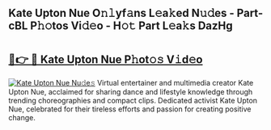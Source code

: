 ## Kate Upton Nue O𝚗𝚕yf𝚊ns L𝚎a𝚔ed N𝚞𝚍es - Part-cBL P𝚑𝚘tos Vi𝚍𝚎o - H𝚘𝚝 Part L𝚎a𝚔s DazHg

# <h2><a href="http://kf7123.oniu.top/?m=Kate+Upton+Nue">🔗👉 🔴 Kate Upton Nue P𝚑ot𝚘𝚜 V𝚒d𝚎o</a></h2>

[![Kate Upton Nue Nu𝚍e𝚜](https://i.imgur.com/0qMVB7G.gif)](http://kf7123.oniu.top/?m=Kate+Upton+Nue)
Virtual entertainer and multimedia creator Kate Upton Nue, acclaimed for sharing dance and lifestyle knowledge through trending choreographies and compact clips. Dedicated activist Kate Upton Nue, celebrated for their tireless efforts and passion for creating positive change.  
